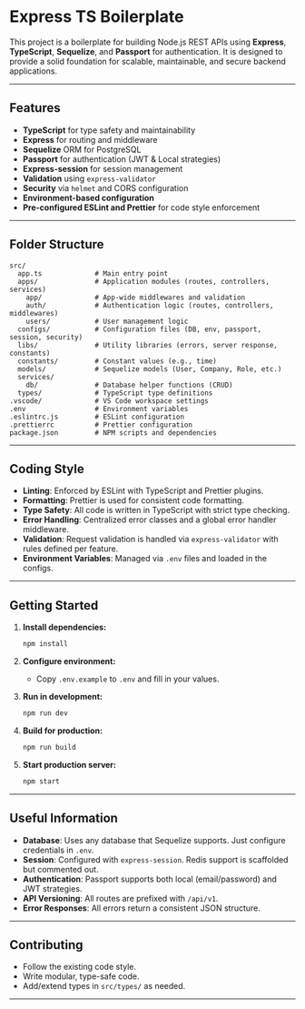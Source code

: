 # Express TS Boilerplate

This project is a boilerplate for building Node.js REST APIs using **Express**, **TypeScript**, **Sequelize**, and **Passport** for authentication. It is designed to provide a solid foundation for scalable, maintainable, and secure backend applications.

---

## Features

- **TypeScript** for type safety and maintainability
- **Express** for routing and middleware
- **Sequelize** ORM for PostgreSQL
- **Passport** for authentication (JWT & Local strategies)
- **Express-session** for session management
- **Validation** using `express-validator`
- **Security** via `helmet` and CORS configuration
- **Environment-based configuration**
- **Pre-configured ESLint and Prettier** for code style enforcement

---

## Folder Structure

```
src/
  app.ts             # Main entry point
  apps/              # Application modules (routes, controllers, services)
    app/             # App-wide middlewares and validation
    auth/            # Authentication logic (routes, controllers, middlewares)
    users/           # User management logic
  configs/           # Configuration files (DB, env, passport, session, security)
  libs/              # Utility libraries (errors, server response, constants)
  constants/         # Constant values (e.g., time)
  models/            # Sequelize models (User, Company, Role, etc.)
  services/
    db/              # Database helper functions (CRUD)
  types/             # TypeScript type definitions
.vscode/             # VS Code workspace settings
.env                 # Environment variables
.eslintrc.js         # ESLint configuration
.prettierrc          # Prettier configuration
package.json         # NPM scripts and dependencies
```

---

## Coding Style

- **Linting**: Enforced by ESLint with TypeScript and Prettier plugins.
- **Formatting**: Prettier is used for consistent code formatting.
- **Type Safety**: All code is written in TypeScript with strict type checking.
- **Error Handling**: Centralized error classes and a global error handler middleware.
- **Validation**: Request validation is handled via `express-validator` with rules defined per feature.
- **Environment Variables**: Managed via `.env` files and loaded in the configs.

---

## Getting Started

1. **Install dependencies:**

   ```sh
   npm install
   ```

2. **Configure environment:**

   - Copy `.env.example` to `.env` and fill in your values.

3. **Run in development:**

   ```sh
   npm run dev
   ```

4. **Build for production:**

   ```sh
   npm run build
   ```

5. **Start production server:**
   ```sh
   npm start
   ```

---

## Useful Information

- **Database**: Uses any database that Sequelize supports. Just configure credentials in `.env`.
- **Session**: Configured with `express-session`. Redis support is scaffolded but commented out.
- **Authentication**: Passport supports both local (email/password) and JWT strategies.
- **API Versioning**: All routes are prefixed with `/api/v1`.
- **Error Responses**: All errors return a consistent JSON structure.

---

## Contributing

- Follow the existing code style.
- Write modular, type-safe code.
- Add/extend types in `src/types/` as needed.

---
